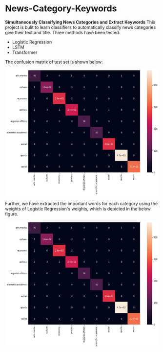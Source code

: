 # News-Category-Keywords
**Simultaneously Classifying News Categories and Extract Keywords** This project is bulit to learn classifiers to automatically classify news categories give their text and title. Three methods have been tested:
  - Logistic Regression
  - LSTM
  - Transformer

The confusion matrix of test set is shown below:

![Confusion Matrix of the Transformer](category_mat.png)

Further, we have extracted the important words for each category using the weights of Logistic Regression's weights, which is depicted in the below figure.

![Important words for each category](category_mat.png)

